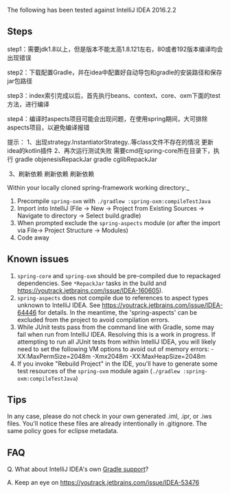 The following has been tested against IntelliJ IDEA 2016.2.2

## Steps

step1：需要jdk1.8以上，但是版本不能太高1.8.121左右，80或者192版本编译均会出现错误

step2：下载配置Gradle，并在idea中配置好自动导包和gradle的安装路径和保存jar包路径

step3：index索引完成以后，首先执行beans、context、core、oxm下面的test方法，进行编译

step4：编译时aspects项目可能会出现问题，在使用spring期间，大可排除aspects项目，以避免编译报错

提示：
    1、出现strategy.InstantiatorStrategy..等class文件不存在的情况
        更新idea的kotlin插件
    2、再次运行测试失败
        需要cmd在spring-core所在目录下，执行
        gradle objenesisRepackJar
        gradle cglibRepackJar

​	3、刷新依赖  刷新依赖  刷新依赖


Within your locally cloned spring-framework working directory:_

1. Precompile `spring-oxm` with `./gradlew :spring-oxm:compileTestJava`
2. Import into IntelliJ (File -> New -> Project from Existing Sources -> Navigate to directory -> Select build.gradle)
3. When prompted exclude the `spring-aspects` module (or after the import via File-> Project Structure -> Modules)
4. Code away

## Known issues

1. `spring-core` and `spring-oxm` should be pre-compiled due to repackaged dependencies.
See `*RepackJar` tasks in the build and https://youtrack.jetbrains.com/issue/IDEA-160605).
2. `spring-aspects` does not compile due to references to aspect types unknown to
IntelliJ IDEA. See https://youtrack.jetbrains.com/issue/IDEA-64446 for details. In the meantime, the
'spring-aspects' can be excluded from the project to avoid compilation errors.
3. While JUnit tests pass from the command line with Gradle, some may fail when run from
IntelliJ IDEA. Resolving this is a work in progress. If attempting to run all JUnit tests from within
IntelliJ IDEA, you will likely need to set the following VM options to avoid out of memory errors:
    -XX:MaxPermSize=2048m -Xmx2048m -XX:MaxHeapSize=2048m
4. If you invoke "Rebuild Project" in the IDE, you'll have to generate some test
resources of the `spring-oxm` module again (`./gradlew :spring-oxm:compileTestJava`)    


## Tips

In any case, please do not check in your own generated .iml, .ipr, or .iws files.
You'll notice these files are already intentionally in .gitignore. The same policy goes for eclipse metadata.

## FAQ

Q. What about IntelliJ IDEA's own [Gradle support](https://confluence.jetbrains.net/display/IDEADEV/Gradle+integration)?

A. Keep an eye on https://youtrack.jetbrains.com/issue/IDEA-53476
